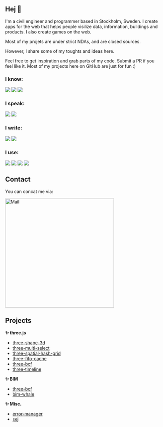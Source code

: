 ## Hej 👋

I'm a civil engineer and programmer based in Stockholm, Sweden.
I create apps for the web that helps people visilize data, information, buildings and products.
I also create games on the web.

Most of my projets are under strict NDAs, and are closed sources.

However, I share some of my toughts and ideas here.

Feel free to get inspiration and grab parts of my code. Submit a PR if you feel like it.
Most of my projects here on GitHub are just for fun :)

### I know:

![](https://img.shields.io/static/v1?label&message=WEB-DEVELOPMENT&style=for-the-badge&color=black)
![](https://img.shields.io/static/v1?label&message=3D&style=for-the-badge&color=black)
![](https://img.shields.io/static/v1?label&message=BIM&style=for-the-badge&color=black)

### I speak:

![](https://img.shields.io/static/v1?label&message=English&style=for-the-badge&color=black)
![](https://img.shields.io/static/v1?label&message=Swedish&style=for-the-badge&color=black)

### I write:

![](https://img.shields.io/static/v1?label&logo=typescript&message=TypeScript&style=for-the-badge&color=black&logoColor=lightblue)
![](https://img.shields.io/static/v1?label&logo=python&message=Python&style=for-the-badge&color=black&logoColor=white)

### I use:

![](https://img.shields.io/static/v1?label&logo=three.js&message=THREE.js&style=for-the-badge&color=black&logoColor=white)
![](https://img.shields.io/static/v1?label&logo=react&message=React&style=for-the-badge&color=black&logoColor=lightblue)
![](https://img.shields.io/static/v1?label&logo=docker&message=docker&style=for-the-badge&color=black&logoColor=white)
![](https://img.shields.io/static/v1?label&logo=django&message=Django&style=for-the-badge&color=black&logoColor=green)

## Contact

You can concat me via:

<img src="https://andrewisen.se/mail.jpg" width="350" title="Mail">

## Projects

**✨ three.js**

- [three-shape-3d](https://github.com/andrewisen-tikab/three-shape-3d)
- [three-multi-select](https://github.com/andrewisen-tikab/three-multi-select)
- [three-spatial-hash-grid](https://github.com/andrewisen-tikab/three-spatial-hash-grid)
- [three-fifo-cache](https://github.com/andrewisen-tikab/three-fifo-cache)
- [three-bcf](https://github.com/andrewisen-tikab/three-bcf)
- [three-timeline](https://github.com/andrewisen-tikab/three-timeline)

**✨ BIM**

- [three-bcf](https://github.com/andrewisen-tikab/three-bcf)
- [bim-whale](https://github.com/andrewisen/bim-whale)

**✨ Misc.**

- [error-manager](https://github.com/andrewisen-tikab/error-manager)
- [sej](https://github.com/andrewisen-tikab/sej)





